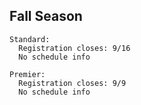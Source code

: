 ## Fall Season
```
Standard:
  Registration closes: 9/16
  No schedule info

Premier:
  Registration closes: 9/9
  No schedule info
```
